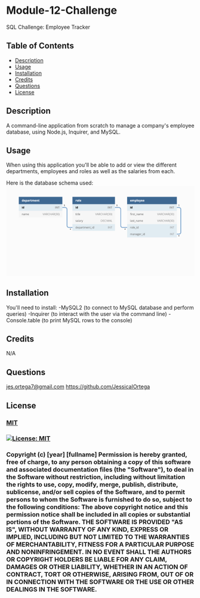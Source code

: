 # Module-12-Challenge
SQL Challenge: Employee Tracker

  ## Table of Contents
  - [Description](#Description)
  - [Usage](#Usage)
  - [Installation](#Installation)
  - [Credits](#Credits)
  - [Questions](#Questions)
  - [License](#License)

  ## Description
  A command-line application from scratch to manage a company's employee database, using Node.js, Inquirer, and MySQL.
  
  ## Usage
  When using this application you'll be able to add or view the different departments, employees and roles as well as the salaries from each.

  Here is the database schema used:
![DB schema](12-sql-homework-demo-01.png)

  ## Installation
  You'll need to install:
  -MySQL2 (to connect to MySQL database and perform queries)
  -Inquirer (to interact with the user via the command line)
  -Console.table (to print MySQL rows to the console)

  ## Credits
  N/A

  ## Questions
  jes.ortega7@gmail.com
  https://github.com/JessicaIOrtega

  ## License
  ### [MIT](https://choosealicense.com/licenses/mit/)
  ### [![License: MIT](https://img.shields.io/badge/License-MIT-yellow.svg)](https://opensource.org/licenses/MIT)
  
  ### Copyright (c) [year] [fullname]    Permission is hereby granted, free of charge, to any person obtaining a copy of this software and associated documentation files (the "Software"), to deal in the Software without restriction, including without limitation the rights to use, copy, modify, merge, publish, distribute, sublicense, and/or sell copies of the Software, and to permit persons to whom the Software is furnished to do so, subject to the following conditions: The above copyright notice and this permission notice shall be included in all copies or substantial portions of the Software. THE SOFTWARE IS PROVIDED "AS IS", WITHOUT WARRANTY OF ANY KIND, EXPRESS OR IMPLIED, INCLUDING BUT NOT LIMITED TO THE WARRANTIES OF MERCHANTABILITY, FITNESS FOR A PARTICULAR PURPOSE AND NONINFRINGEMENT. IN NO EVENT SHALL THE AUTHORS OR COPYRIGHT HOLDERS BE LIABLE FOR ANY CLAIM, DAMAGES OR OTHER LIABILITY, WHETHER IN AN ACTION OF CONTRACT, TORT OR OTHERWISE, ARISING FROM, OUT OF OR IN CONNECTION WITH THE SOFTWARE OR THE USE OR OTHER DEALINGS IN THE SOFTWARE.
